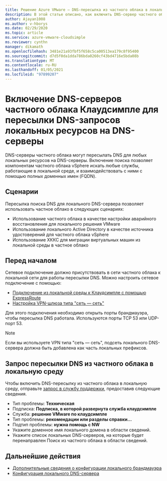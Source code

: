 ```yaml
---
title: Решение Azure VMware — DNS-пересылка из частного облака в локальную среду
description: В этой статье описано, как включить DNS-сервер частного облака Клаудсимпле для прямого поиска локальных ресурсов.
author: Ajayan1008
ms.author: v-hborys
ms.date: 02/29/2020
ms.topic: article
ms.service: azure-vmware-cloudsimple
ms.reviewer: cynthn
manager: dikamath
ms.openlocfilehash: 3481e21a93fbf5f658c5ca00513ea179c8f95400
ms.sourcegitcommit: d7d5f0da1dda786bda0260cf43bd4716e5bda08b
ms.translationtype: MT
ms.contentlocale: ru-RU
ms.lasthandoff: 01/05/2021
ms.locfileid: "97899207"
---
```

# <a name="enable-cloudsimple-private-cloud-dns-servers-to-forward-dns-lookup-of-on-premises-resources-to-your-dns-servers"></a>Включение DNS-серверов частного облака Клаудсимпле для пересылки DNS-запросов локальных ресурсов на DNS-серверы

DNS-серверы частного облака могут пересылать DNS для любых локальных ресурсов на DNS-серверы.  Включение поиска позволяет компонентам частного облака vSphere искать любые службы, работающие в локальной среде, и взаимодействовать с ними с помощью полных доменных имен (FQDN).

## <a name="scenarios"></a>Сценарии 

Пересылка поиска DNS для локального DNS-сервера позволяет использовать частное облако в следующих сценариях:

* Использование частного облака в качестве настройки аварийного восстановления для локального решения VMware
* Использование локального Active Directory в качестве источника удостоверений для частного облака vSphere
* Использование ХККС для миграции виртуальных машин из локальной среды в частное облако

## <a name="before-you-begin"></a>Перед началом

Сетевое подключение должно присутствовать в сети частного облака к локальной сети для работы пересылки DNS.  Можно настроить сетевое подключение с помощью:

* [Подключение из локальной среды к Клаудсимпле с помощью ExpressRoute](on-premises-connection.md)
* [Настройка VPN-шлюза типа "сеть — сеть"](./vpn-gateway.md#set-up-a-site-to-site-vpn-gateway)

Для этого подключения необходимо открыть порты брандмауэра, чтобы пересылка DNS работала.  Используются порты TCP 53 или UDP-порт 53.

> [!NOTE]
> Если вы используете VPN типа "сеть — сеть", подсеть локального DNS-сервера должна быть добавлена как часть локальных префиксов.

## <a name="request-dns-forwarding-from-private-cloud-to-on-premises"></a>Запрос пересылки DNS из частного облака в локальную среду

Чтобы включить DNS-пересылку из частного облака в локальную среду, отправьте [запрос в службу поддержки](https://portal.azure.com/#blade/Microsoft_Azure_Support/HelpAndSupportBlade/newsupportrequest), предоставив следующие сведения.

* Тип проблемы: **Техническая**
* Подписка: **Подписка, в которой развернута служба клаудсимпле**
* Служба: **решение VMware по клаудсимпле**
* Тип проблемы: **рекомендации или разделы справки...**
* Подтип проблемы: **нужна помощь с NW**
* Укажите доменное имя локального домена в области сведений.
* Укажите список локальных DNS-серверов, на которые будет перенаправлен Поиск из частного облака в области сведений.

## <a name="next-steps"></a>Дальнейшие действия

* [Дополнительные сведения о конфигурации локального брандмауэра](on-premises-firewall-configuration.md)
* [Конфигурация локального DNS-сервера](on-premises-dns-setup.md)
